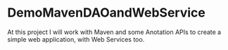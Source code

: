 # DemoMavenDAOandWebService
At this project I will work with Maven and some Anotation APIs to create a simple web application, with Web Services too.
